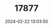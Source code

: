 ---
title: "17877"
category: "Pogonomelomys bruijnii"
draft: false
date: 2024-02-22 13:03:50
languages:
  English: ["Large Pogonomelomys", "Lowland Brush Mouse", "Bruijn’s Pogonomelomys"]
---